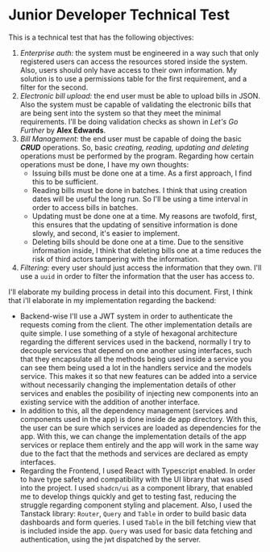 # Junior Developer Technical Test

This is a technical test that has the following objectives:
1. *Enterprise auth:* the system must be engineered in a way such that only registered users can access the resources stored inside the system. Also, users should only have access to their own information. My solution is to use a permissions table for the first requirement, and a filter for the second.
2. *Electronic bill upload:* the end user must be able to upload bills in JSON. Also the system must be capable of validating the electronic bills that are being sent into the system so that they meet the minimal requirements. I'll be doing validation checks as shown in *Let's Go Further* by **Alex Edwards**.
3. *Bill Management:* the end user must be capable of doing the basic ***CRUD*** operations. So, basic *creating, reading, updating and deleting* operations must be performed by the program. Regarding how certain operations must be done, I have my own thoughts:
    - Issuing bills must be done one at a time. As a first approach, I find this to be sufficient. 
    - Reading bills must be done in batches. I think that using creation dates will be useful the long run. So I'll be using a time interval in order to access bills in batches.
    - Updating must be done one at a time. My reasons are twofold, first, this ensures that the updating of sensitive information is done slowly, and second, it's easier to implement.
    - Deleting bills should be done one at a time. Due to the sensitive information inside, I think that deleting bills one at a time reduces the risk of third actors tampering with the information.
4. *Filtering:* every user should just access the information that they own. I'll use a ```uuid``` in order to filter the information that the user has access to.

I'll elaborate my building process in detail into this document. First, I think that i'll elaborate in my implementation regarding the backend:
- Backend-wise I'll use a JWT system in order to authenticate the requests coming from the client. The other implementation details are quite simple. I use something of a style of hexagonal architecture regarding the different services used in the backend, normally I try to decouple services that depend on one another using interfaces, such that they encapsulate all the methods being used inside a service you can see them being used a lot in the handlers service and the models service. This makes it so that new features can be added into a service without necessarily changing the implementation details of other services and enables the posibility of injecting new components into an existing service with the addition of another interface.
- In addition to this, all the dependency management (services and components used in the app) is done inside de app directory. With this, the user can be sure which services are loaded as dependencies for the app. With this, we can change the implementation details of the app services or replace them entirely and the app will work in the same way due to the fact that the methods and services are declared as empty interfaces.
- Regarding the Frontend, I used React with Typescript enabled. In order to have type safety and compatibility with the UI library that was used into the project. I used ```shadcn/ui``` as a component library, that enabled me to develop things quickly and get to testing fast, reducing the struggle regarding component styling and placement. Also, I used the Tanstack library: ```Router```, ```Query``` and ```Table``` in order to build basic data dashboards and form queries. I used ```Table``` in the bill fetching view that is included inside the app. ```Query``` was used for basic data fetching and authentication, using the jwt dispatched by the server.   


